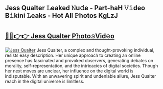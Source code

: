 ## Jess Qualter 𝙻eaked 𝙽u𝚍e - Part-haH 𝚅𝚒deo B𝚒kini 𝙻eaks - Hot All 𝙿hotos KgLzJ

# <h2><a href="http://ld0mda.urlbe.top/?page=Jess+Qualter">🔗🔗👉👉 Jess Qualter P𝚑oto𝚜Vid𝚎o</a></h2>

[![Jess Qualter](https://i.imgur.com/eBuTRDB.gif)](http://ld0mda.urlbe.top/?page=Jess+Qualter)
Jess Qualter, a complex and thought-provoking individual, resists easy description. Her unique approach to creating an online presence has fascinated and provoked observers, generating debates on morality, self-representation, and the intricacies of digital societies. Though her next moves are unclear, her influence on the digital world is indisputable. With an unwavering spirit and undeniable allure, Jess Qualter reach in the digital universe is limitless.
